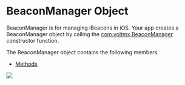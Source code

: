                             

BeaconManager Object
====================

BeaconManager is for managing iBeacons in iOS. Your app creates a BeaconManager object by calling the [com.voltmx.BeaconManager](com.voltmx_functions.md#BeaconManager) constructor function.

The BeaconManager object contains the following members.

*   [Methods](beaconmethods.md)

![](resources/prettify/onload.png)
